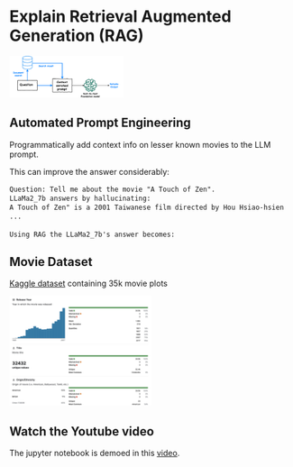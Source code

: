 # Explain Retrieval Augmented Generation (RAG)

<img src="images/RAG.png" alt="Retrieval Augmented Generation" width="40%" height="auto" class="blog-image">

## Automated Prompt Engineering
Programmatically add context info on lesser known movies to the LLM prompt. 

This can improve the answer considerably:
```
Question: Tell me about the movie "A Touch of Zen".
LLaMa2_7b answers by hallucinating:
A Touch of Zen" is a 2001 Taiwanese film directed by Hou Hsiao-hsien ...

Using RAG the LLaMa2_7b's answer becomes:

```

## Movie Dataset
[Kaggle dataset](https://www.kaggle.com/datasets/jrobischon/wikipedia-movie-plots/) containing 35k movie plots

<img src="images/data-card.png" alt="Retrieval Augmented Generation" width="50%" height="auto" class="blog-image">

## Watch the Youtube video
The jupyter notebook is demoed in this [video](https://www.youtube.com/watch?v=PoZxanevWa4).



